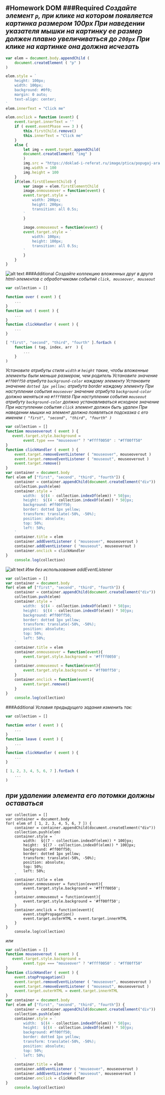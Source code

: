 #Homework DOM 
###Required
*Создайте элемент `p`, при клике на котором появляется картинка размером 100px*
*При наведении указателя мышки на картинку ее размер должен плавно увеличиваться до `200px`*
*При клике на картинке она должна исчезать*
---
```js
var elem = document.body.appendChild (
    document.createElement ( "p" )
)

elem.style = `
    height: 100px;
    width: 100px;
    background: #0f0;
    margin: 0 auto;
    text-align: center;
`
elem.innerText = "Click me"

elem.onclick = function (event) {
    event.target.innerText = ''
    if ( event.eventPhase === 3 ) {
        this.firstChild.remove()
        this.innerText = "Click me" 
    }
    else {
        let img = event.target.appendChild(
        document.createElement( "img" )
        )
        img.src = "https://doklad-i-referat.ru/image/ptica/popugaj-ara.jpg"
        img.width = 100
        img.height = 100
    }
    if(elem.firstElementChild) {
        var image = elem.firstElementChild
        image.onmouseover = function(event) {
        event.target.style = `
            width: 200px;
            height: 200px;
            transition: all 0.5s;
        `
        }
 
        image.onmouseout = function(event) {
        event.target.style = `
            width: 100px;
            height: 100px;
            transition: all 0.5s;
        `
        }
    }
}
```
![alt text](img/Required.png)
###Additional
*Создайте коллекцию вложенных друг в друга html-элементов с обработчиками событий `click, mouseover, mouseout`*
```js
var collection = []

function over ( event ) {
    ...
}
function out ( event ) {
    ...
}
function clickHandler ( event ) {
    ...
}

[ "first", "second", "third", "fourth" ].forEach (
    function ( tag, index, arr  ) {
        ...
    }
)
```
*Установите атрибуты стиля `width` и `height` такие, чтобы вложенные элементы были меньше размером, чем родитель*
*Установите значение `#ff00ff50` атрибута `background-color` каждому элементу*
*Установите значение `dotted 1px yellow;` атрибута border каждому элементу*
*При наступлении события `mouseover` значение атрибута `background-color` должно меняться на `#ffff0050`*
*При наступлении события `mouseout` атрибуту `background-color` должно устанавливаться исходное значение*
*При наступлении события `click` элемент должен быть удален*
*При наведении мышки на элемент должна появляться подсказка с его именем `( "first", "second", "third", "fourth" )`*
```js
var collection = []
function mouseoverout ( event ) {
   event.target.style.background =
        event.type === "mouseover" ? "#ffff0050" : "#ff00ff50"
}
function clickHandler ( event ) {
    event.target.removeEventListener ( "mouseover", mouseoverout )
    event.target.removeEventListener ( "mouseout", mouseoverout )
    event.target.remove()
}
var container = document.body
for( elem of ["first", "second", "third", "fourth"]) {
    container = container.appendChild(document.createElement("div"))
    collection.push(elem)
    container.style = `
        width:  ${(4 - collection.indexOf(elem)) * 50}px;
        height:  ${(4 - collection.indexOf(elem)) * 50}px;
        background: #ff00ff50;
        border: dotted 1px yellow;
        transform: translate(-50%, -50%);
        position: absolute;
        top: 50%;
        left: 50%;
    `
    container.title = elem
    container.addEventListener ( "mouseover", mouseoverout )
    container.addEventListener ( "mouseout", mouseoverout )
    container.onclick = clickHandler
}
    console.log(collection)
```
![alt text](img/1.png)
*Или без использования addEventListener*
```js
var collection = []
var container = document.body
for( elem of ["first", "second", "third", "fourth"]) {
    container = container.appendChild(document.createElement("div"))
    collection.push(elem)
    container.style = `
        width:  ${(4 - collection.indexOf(elem)) * 50}px;
        height:  ${(4 - collection.indexOf(elem)) * 50}px;
        background: #ff00ff50;
        border: dotted 1px yellow;
        transform: translate(-50%, -50%);
        position: absolute;
        top: 50%;
        left: 50%;
    `
    container.title = elem
    container.onmouseover = function(event){
        event.target.style.background = '#ffff0050';
    }
    container.onmouseout = function(event){
        event.target.style.background = '#ff00ff50';
    }
    container.onclick = function(event){
        event.target.remove()
    }
}
    console.log(collection)
```
###Additional
*Условия предыдущего задания изменить так:*
```js
var collection = []

function enter ( event ) {
    ...
}
function leave ( event ) {
    ...
}
function clickHandler ( event ) {
    ...
}

[ 1, 2, 3, 4, 5, 6, 7 ].forEach (
    ...
)
```
*при удалении элемента его потомки должны оставаться*
---
```JS
var collection = []
var container = document.body
for( elem of [ 1, 2, 3, 4, 5, 6, 7 ]) {
    container = container.appendChild(document.createElement("div"))
    collection.push(elem)
    container.style = `
        width:  ${(7 - collection.indexOf(elem)) * 100}px;
        height:  ${(7 - collection.indexOf(elem)) * 100}px;
        background: #ff00ff50;
        border: dotted 1px yellow;
        transform: translate(-50%, -50%);
        position: absolute;
        top: 50%;
        left: 50%;
    `
    container.title = elem
    container.onmouseover = function(event){
        event.target.style.background = '#ffff0050';
    }
    container.onmouseout = function(event){
        event.target.style.background = '#ff00ff50';
    }
    container.onclick = function(event){
        event.stopPropagation()
        event.target.outerHTML = event.target.innerHTML
    }
}
    console.log(collection)
```
*или*
```js
var collection = []
function mouseoverout ( event ) {
   event.target.style.background =
        event.type === "mouseover" ? "#ffff0050" : "#ff00ff50"
}
function clickHandler ( event ) {
    event.stopPropagation()
    event.target.removeEventListener ( "mouseover", mouseoverout )
    event.target.removeEventListener ( "mouseout", mouseoverout )
    event.target.outerHTML = event.target.innerHTML
}
var container = document.body
for( elem of ["first", "second", "third", "fourth"]) {
    container = container.appendChild(document.createElement("div"))
    collection.push(elem)
    container.style = `
        width:  ${(4 - collection.indexOf(elem)) * 50}px;
        height:  ${(4 - collection.indexOf(elem)) * 50}px;
        background: #ff00ff50;
        border: dotted 1px yellow;
        transform: translate(-50%, -50%);
        position: absolute;
        top: 50%;
        left: 50%;
    `
    container.title = elem
    container.addEventListener ( "mouseover", mouseoverout )
    container.addEventListener ( "mouseout", mouseoverout )
    container.onclick = clickHandler
}
    console.log(collection)
```